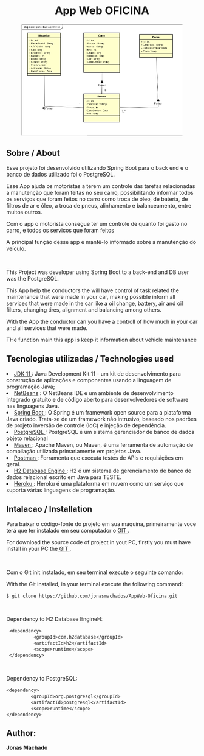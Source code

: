 <h1 align="center">App Web OFICINA </h1>

<figure>
	<img src="img/ModeloConceitual.png" title="Modelo de domínio">
</figure>

<h2> Sobre / About</h2>

<p> Esse projeto foi desenvolvido utilizando Spring Boot para o back end e o banco de dados utilizado foi o PostgreSQL.</p>
<p> Esse App ajuda os motoristas a terem um controle das tarefas relacionadas a manutenção que foram feitas no seu carro, possibilitando informar todos os serviços que foram 
feitos no carro como troca de óleo, de bateria, de filtros de ar e óleo, a troca de pneus, alinhamento e balanceamento, entre muitos outros.</p>
<p> Com o app o motorista consegue ter um controle de quanto foi gasto no carro, e  todos os servicos que foram feitos</p>
<p> A principal função desse app é mantê-lo informado sobre a manutenção do veículo.</p>
<br>
<p>This Project was developer using Spring Boot to a back-end and DB user was the PostgreSQL.</p>
<p>This App 
help the conductors the will have control of task related the maintenance that were made in your car, making possible inform all services that were made in the car 
like a oil change, battery, air and oil filters, changing tires, alignment and balancing among others.</p>
<p>With the App the conductor can you have a controll of how much in your car and all services that were made. </p>
<p>THe function main this app is keep it information about vehicle maintenance</p>

<h2> Tecnologias utilizadas / Technologies used </h2>
<u1>
    <li><a href="https://www.oracle.com/br/java/technologies/javase-jdk11-downloads.html"> JDK 11 </a> : Java Development Kit 11 - um kit de desenvolvimento para 
    	construção de aplicações e componentes usando a linguagem de programação Java;</li>
    <li><a href="https://netbeans.apache.org/download/index.html"> NetBeans</a> : O NetBeans IDE é um ambiente de desenvolvimento integrado gratuito e de código aberto 
    	para desenvolvedores de software nas linguagens Java.</li>
    <li><a href="https://spring.io/"> Spring Boot </a> : O Spring é um framework open source para a plataforma Java criado. Trata-se de um framework não intrusivo,
    	baseado nos padrões de projeto inversão de controle (IoC) e injeção de dependência.</li>
     <li><a href="https://www.postgresql.org/download/"> PostgreSQL </a> :  PostgreSQL é um sistema gerenciador de banco de dados objeto relacional</li>
    <li><a href="https://maven.apache.org/"> Maven </a> : Apache Maven, ou Maven, é uma ferramenta de automação de compilação utilizada primariamente em projetos Java.</li>
    <li><a href="https://www.postman.com/downloads/"> Postman </a> :  Ferramenta que executa testes de APIs e requisições em geral.</li>
    <li><a href="https://www.h2database.com/html/main.htmls/"> H2 Database Engine </a> :  H2 é um sistema de gerenciamento de banco de dados relacional escrito em Java para TESTE.</li>
    <li><a href="https://www.heroku.com/"> Heroku </a> : Heroku é uma plataforma em nuvem como um serviço que suporta várias linguagens de programação.</li>
</u1> 

 <h2> Intalacao / Installation</h2>
 
  <p>Para baixar o código-fonte do projeto em sua máquina, primeiramente voce terá que ter instalado em seu computador o <a href="https://git-scm.com/"> GIT </a>.</p>
  <p>For download the source code of project in yout PC, firstly you must have install in your PC the<a href="https://git-scm.com/"> GIT </a>.</p>
  <br>
  <p>Com o Git init instalado, em seu terminal execute o seguinte comando:</p>
  <p>With the Git installed, in your terminal execute the following command:</p>
  
  ```
  $ git clone https://github.com/jonasmachados/AppWeb-Oficina.git
  ```
  <br>
  <p>Dependency to H2 Database EngineH:</p>
  
  
  ```
   <dependency>
            <groupId>com.h2database</groupId>
            <artifactId>h2</artifactId>
            <scope>runtime</scope>
   </dependency>
  ```
  <br>
  <p>Dependency to PostgreSQL:</p>
  
   ```
   <dependency>
            <groupId>org.postgresql</groupId>
            <artifactId>postgresql</artifactId>
            <scope>runtime</scope>
  </dependency>
  ```
  <h2> Author: </h2>
      <b>Jonas Machado</b>
  
